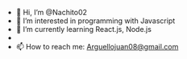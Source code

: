 - 👋 Hi, I’m @Nachito02
- 👀 I’m interested in programming with Javascript
- 🌱 I’m currently learning React.js, Node.js 
- 
- 📫 How to reach me: Arguellojuan08@gmail.com

<!---
Nachito02/Nachito02 is a ✨ special ✨ repository because its `README.md` (this file) appears on your GitHub profile.
You can click the Preview link to take a look at your changes.
--->
